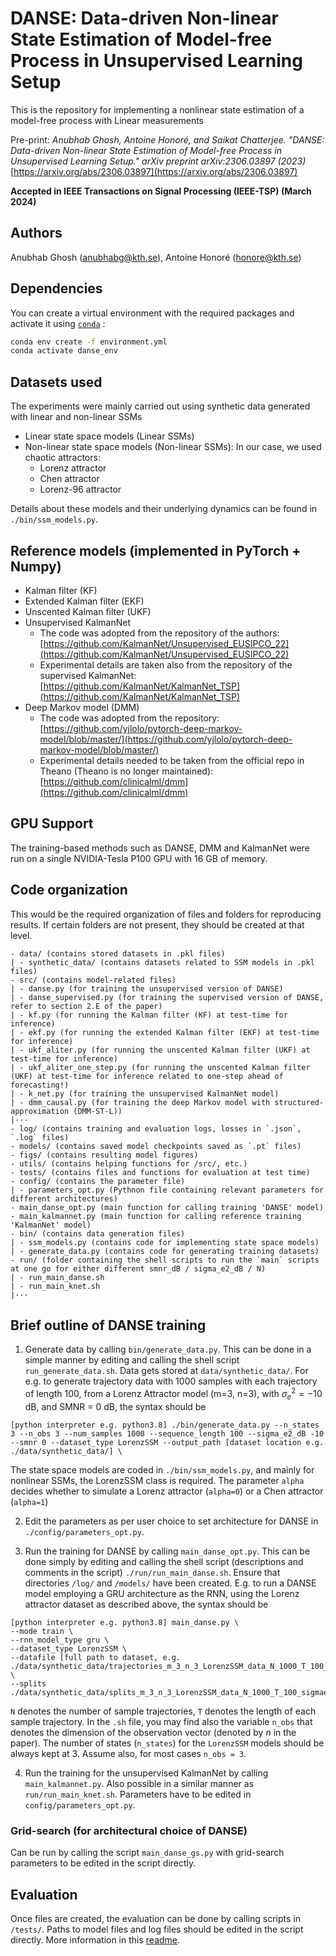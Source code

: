 # DANSE: Data-driven Non-linear State Estimation of Model-free Process in Unsupervised Learning Setup

This is the repository for implementing a nonlinear state estimation of a model-free process with Linear measurements 

Pre-print: *Anubhab Ghosh, Antoine Honoré, and Saikat Chatterjee. "DANSE: Data-driven Non-linear State Estimation of Model-free Process in Unsupervised Learning Setup." arXiv preprint arXiv:2306.03897 (2023)* [https://arxiv.org/abs/2306.03897](https://arxiv.org/abs/2306.03897)

**Accepted in IEEE Transactions on Signal Processing (IEEE-TSP) (March 2024)**

## Authors
Anubhab Ghosh (anubhabg@kth.se), Antoine Honoré (honore@kth.se)

## Dependencies
You can create a virtual environment with the required packages and activate it using [`conda`](https://packaging.python.org/en/latest/guides/installing-using-pip-and-virtual-environments/) :
```bash
conda env create -f environment.yml
conda activate danse_env
```

## Datasets used 

The experiments were mainly carried out using synthetic data generated with linear and non-linear SSMs

- Linear state space models (Linear SSMs)
- Non-linear state space models (Non-linear SSMs): In our case, we used chaotic attractors:
    - Lorenz attractor 
    - Chen attractor
    - Lorenz-96 attractor

Details about these models and their underlying dynamics can be found in `./bin/ssm_models.py`. 

## Reference models (implemented in PyTorch + Numpy)

- Kalman filter (KF)
- Extended Kalman filter (EKF)
- Unscented Kalman filter (UKF)
- Unsupervised KalmanNet
    - The code was adopted from the repository of the authors: [https://github.com/KalmanNet/Unsupervised_EUSIPCO_22](https://github.com/KalmanNet/Unsupervised_EUSIPCO_22)
    - Experimental details are taken also from the repository of the supervised KalmanNet: [https://github.com/KalmanNet/KalmanNet_TSP](https://github.com/KalmanNet/KalmanNet_TSP)
- Deep Markov model (DMM)
    - The code was adopted from the repository: [https://github.com/yjlolo/pytorch-deep-markov-model/blob/master/](https://github.com/yjlolo/pytorch-deep-markov-model/blob/master/)
    - Experimental details needed to be taken from the official repo in Theano (Theano is no longer maintained): [https://github.com/clinicalml/dmm](https://github.com/clinicalml/dmm)

## GPU Support

The training-based methods such as DANSE, DMM and KalmanNet were run on a single NVIDIA-Tesla P100 GPU with 16 GB of memory. 

## Code organization

This would be the required organization of files and folders for reproducing results. If certain folders are not present, they should be created at that level.

````
- data/ (contains stored datasets in .pkl files)
| - synthetic_data/ (contains datasets related to SSM models in .pkl files)
- src/ (contains model-related files)
| - danse.py (for training the unsupervised version of DANSE)
| - danse_supervised.py (for training the supervised version of DANSE, refer to section 2.E of the paper)
| - kf.py (for running the Kalman filter (KF) at test-time for inference)
| - ekf.py (for running the extended Kalman filter (EKF) at test-time for inference)
| - ukf_aliter.py (for running the unscented Kalman filter (UKF) at test-time for inference)
| - ukf_aliter_one_step.py (for running the unscented Kalman filter (UKF) at test-time for inference related to one-step ahead of forecasting!)
| - k_net.py (for training the unsupervised KalmanNet model)
| - dmm_causal.py (for training the deep Markov model with structured-approximation (DMM-ST-L))
|···
- log/ (contains training and evaluation logs, losses in `.json`, `.log` files)
- models/ (contains saved model checkpoints saved as `.pt` files)
- figs/ (contains resulting model figures)
- utils/ (contains helping functions for /src/, etc.)
- tests/ (contains files and functions for evaluation at test time)
- config/ (contains the parameter file)
| - parameters_opt.py (Pythnon file containing relevant parameters for different architectures)
- main_danse_opt.py (main function for calling training 'DANSE' model)
- main_kalmannet.py (main function for calling reference training 'KalmanNet' model)
- bin/ (contains data generation files)
| - ssm_models.py (contains code for implementing state space models)
| - generate_data.py (contains code for generating training datasets)
- run/ (folder containing the shell scripts to run the `main` scripts at one go for either different smnr_dB / sigma_e2_dB / N)
| - run_main_danse.sh 
| - run_main_knet.sh
|···
````

## Brief outline of DANSE training

1. Generate data by calling `bin/generate_data.py`. This can be done in a simple manner by editing and calling the shell script `run_generate_data.sh`. Data gets stored at `data/synthetic_data/`. For e.g. to generate trajectory data with 1000 samples with each trajectory of length 100, from a Lorenz Attractor model (m=3, n=3), with $\sigma_{e}^{2}= -10$ dB, and $\text{SMNR}$ = $0$ dB, the syntax should be 
````
[python interpreter e.g. python3.8] ./bin/generate_data.py --n_states 3 --n_obs 3 --num_samples 1000 --sequence_length 100 --sigma_e2_dB -10 --smnr 0 --dataset_type LorenzSSM --output_path [dataset location e.g. ./data/synthetic_data/] \
````

The state space models are coded in `./bin/ssm_models.py`, and mainly for nonlinear SSMs, the LorenzSSM class is required. The parameter `alpha` decides whether to simulate a Lorenz attractor (`alpha=0`) or a Chen attractor (`alpha=1`)

2. Edit the parameters as per user choice to set architecture for DANSE in `./config/parameters_opt.py`.

3. Run the training for DANSE by calling `main_danse_opt.py`. This can be done simply by editing and calling the shell script (descriptions and comments in the script)
`./run/run_main_danse.sh`. Ensure that directories `/log/` and `/models/` have been created. E.g. to run a DANSE model employing a GRU architecture as the RNN, using the Lorenz attractor dataset as described above, the syntax should be 
```
[python interpreter e.g. python3.8] main_danse.py \
--mode train \
--rnn_model_type gru \
--dataset_type LorenzSSM \
--datafile [full path to dataset, e.g. ./data/synthetic_data/trajectories_m_3_n_3_LorenzSSM_data_N_1000_T_100_sigmae2_-10.0dB_smnr_0.0dB.pkl] \
--splits ./data/synthetic_data/splits_m_3_n_3_LorenzSSM_data_N_1000_T_100_sigmae2_-10.0dB_smnr_0.0dB.pkl
```
`N` denotes the number of sample trajectories, `T` denotes the length of each sample trajectory. In the `.sh` file, you may find also the variable `n_obs` that denotes the dimension of the observation vector (denoted by $n$ in the paper). The number of states (`n_states`) for the `LorenzSSM` models should be always kept at 3. Assume also, for most cases `n_obs = 3`.

4. Run the training for the unsupervised KalmanNet by calling `main_kalmannet.py`. Also possible in a similar manner as `run/run_main_knet.sh`. Parameters have to be edited in `config/parameters_opt.py`.

### Grid-search (for architectural choice of DANSE)

Can be run by calling the script `main_danse_gs.py` with grid-search parameters to be edited in the script directly. 

## Evaluation

Once files are created, the evaluation can be done by calling scripts in `/tests/`. Paths to model files and log files should be edited in the script directly. More information in this [readme](https://github.com/anubhabghosh/danse_jrnl/blob/main/tests/readme.md).
